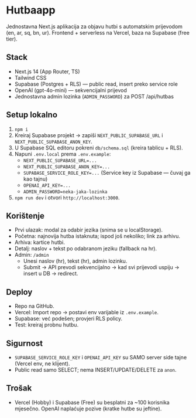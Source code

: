 # Hutbaapp

Jednostavna Next.js aplikacija za objavu hutbi s automatskim prijevodom (en, ar, sq, bn, ur). Frontend + serverless na Vercel, baza na Supabase (free tier).

## Stack

- Next.js 14 (App Router, TS)
- Tailwind CSS
- Supabase (Postgres + RLS) — public read, insert preko service role
- OpenAI (gpt-4o-mini) — sekvencijalni prijevod
- Jednostavna admin lozinka (`ADMIN_PASSWORD`) za POST /api/hutbas

## Setup lokalno

1. `npm i`
2. Kreiraj Supabase projekt -> zapiši `NEXT_PUBLIC_SUPABASE_URL` i `NEXT_PUBLIC_SUPABASE_ANON_KEY`.
3. U Supabase SQL editoru pokreni `db/schema.sql` (kreira tablicu + RLS).
4. Napuni `.env.local` prema `.env.example`:
   - `NEXT_PUBLIC_SUPABASE_URL=...`
   - `NEXT_PUBLIC_SUPABASE_ANON_KEY=...`
   - `SUPABASE_SERVICE_ROLE_KEY=...` (Service key iz Supabase — čuvaj ga kao tajnu)
   - `OPENAI_API_KEY=...`
   - `ADMIN_PASSWORD=neka-jaka-lozinka`
5. `npm run dev` i otvori `http://localhost:3000`.

## Korištenje

- Prvi ulazak: modal za odabir jezika (snima se u localStorage).
- Početna: najnovija hutba istaknuta; ispod još nekoliko; link za arhivu.
- Arhiva: kartice hutbi.
- Detalj: naslov + tekst po odabranom jeziku (fallback na hr).
- Admin: `/admin`
  - Unesi naslov (hr), tekst (hr), admin lozinku.
  - Submit -> API prevodi sekvencijalno -> kad svi prijevodi uspiju -> insert u DB -> redirect.

## Deploy

- Repo na GitHub.
- Vercel: Import repo -> postavi env varijable iz `.env.example`.
- Supabase: već podešen; provjeri RLS policy.
- Test: kreiraj probnu hutbu.

## Sigurnost

- `SUPABASE_SERVICE_ROLE_KEY` i `OPENAI_API_KEY` su SAMO server side tajne (Vercel env, ne klijent).
- Public read samo SELECT; nema INSERT/UPDATE/DELETE za `anon`.

## Trošak

- Vercel (Hobby) i Supabase (Free) su besplatni za ~100 korisnika mjesečno. OpenAI naplaćuje pozive (kratke hutbe su jeftine).